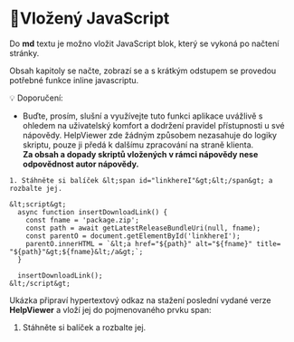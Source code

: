 # 🧩Vložený JavaScript

Do **md** textu je možno vložit JavaScript blok, který se vykoná po načtení stránky.

Obsah kapitoly se načte, zobrazí se a s krátkým odstupem se provedou potřebné funkce inline javascriptu.

💡 Doporučení:
- Buďte, prosím, slušní a využívejte tuto funkci aplikace uvážlivě s ohledem na uživatelský komfort a dodržení pravidel přístupnosti u své nápovědy. HelpViewer zde žádným způsobem nezasahuje do logiky skriptu, pouze ji předá k dalšímu zpracování na straně klienta.  
  **Za obsah a dopady skriptů vložených v rámci nápovědy nese odpovědnost autor nápovědy.**

```
1. Stáhněte si balíček &lt;span id="linkhereI"&gt;&lt;/span&gt; a rozbalte jej.

&lt;script&gt;
  async function insertDownloadLink() {
    const fname = 'package.zip';
    const path = await getLatestReleaseBundleUri(null, fname);
    const parentO = document.getElementById('linkhereI');
    parentO.innerHTML = `&lt;a href="${path}" alt="${fname}" title= "${path}"&gt;${fname}&lt;/a&gt;`;
  }

  insertDownloadLink();
&lt;/script&gt;
```

Ukázka připraví hypertextový odkaz na stažení poslední vydané verze **HelpViewer** a vloží jej do pojmenovaného prvku span:

1. Stáhněte si balíček <span id="linkhereI"></span> a rozbalte jej.

<script>
  async function insertDownloadLink() {
    const fname = 'package.zip';
    const path = await getLatestReleaseBundleUri(null, fname);
    const parentO = document.getElementById('linkhereI');
    parentO.innerHTML = `<a href="${path}" alt="${fname}" title= "${path}">${fname}</a>`;
  }

  insertDownloadLink();
</script>
